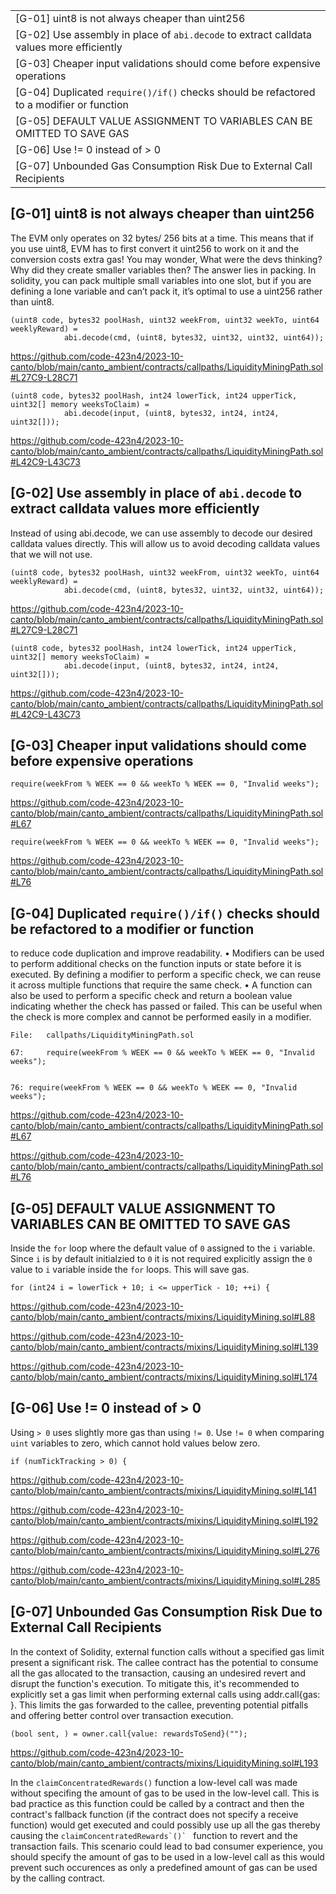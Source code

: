 |     |
| --- |
| \[G-01\] uint8 is not always cheaper than uint256 |
| \[G-02\] Use assembly in place of `abi.decode` to extract calldata values more efficiently |
| \[G-03\] Cheaper input validations should come before expensive operations |
| \[G-04\] Duplicated `require()/if()` checks should be refactored to a modifier or function |
| \[G-05\] DEFAULT VALUE ASSIGNMENT TO VARIABLES CAN BE OMITTED TO SAVE GAS |
| \[G-06\] Use != 0 instead of > 0 |
| \[G-07\] Unbounded Gas Consumption Risk Due to External Call Recipients |

## \[G-01\] uint8 is not always cheaper than uint256

The EVM only operates on 32 bytes/ 256 bits at a time. This means that if you use uint8, EVM has to first convert it uint256 to work on it and the conversion costs extra gas! You may wonder, What were the devs thinking? Why did they create smaller variables then? The answer lies in packing. In solidity, you can pack multiple small variables into one slot, but if you are defining a lone variable and can’t pack it, it’s optimal to use a uint256 rather than uint8.

```
(uint8 code, bytes32 poolHash, uint32 weekFrom, uint32 weekTo, uint64 weeklyReward) =
            abi.decode(cmd, (uint8, bytes32, uint32, uint32, uint64));
```

https://github.com/code-423n4/2023-10-canto/blob/main/canto_ambient/contracts/callpaths/LiquidityMiningPath.sol#L27C9-L28C71

```
(uint8 code, bytes32 poolHash, int24 lowerTick, int24 upperTick, uint32[] memory weeksToClaim) =
            abi.decode(input, (uint8, bytes32, int24, int24, uint32[]));
```

https://github.com/code-423n4/2023-10-canto/blob/main/canto_ambient/contracts/callpaths/LiquidityMiningPath.sol#L42C9-L43C73

## \[G-02\] Use assembly in place of `abi.decode` to extract calldata values more efficiently

Instead of using abi.decode, we can use assembly to decode our desired calldata values directly. This will allow us to avoid decoding calldata values that we will not use.

```
(uint8 code, bytes32 poolHash, uint32 weekFrom, uint32 weekTo, uint64 weeklyReward) =
            abi.decode(cmd, (uint8, bytes32, uint32, uint32, uint64));
```

https://github.com/code-423n4/2023-10-canto/blob/main/canto_ambient/contracts/callpaths/LiquidityMiningPath.sol#L27C9-L28C71

```
(uint8 code, bytes32 poolHash, int24 lowerTick, int24 upperTick, uint32[] memory weeksToClaim) =
            abi.decode(input, (uint8, bytes32, int24, int24, uint32[]));
```

https://github.com/code-423n4/2023-10-canto/blob/main/canto_ambient/contracts/callpaths/LiquidityMiningPath.sol#L42C9-L43C73

## \[G-03\] Cheaper input validations should come before expensive operations

```
require(weekFrom % WEEK == 0 && weekTo % WEEK == 0, "Invalid weeks");
```

https://github.com/code-423n4/2023-10-canto/blob/main/canto_ambient/contracts/callpaths/LiquidityMiningPath.sol#L67

```
require(weekFrom % WEEK == 0 && weekTo % WEEK == 0, "Invalid weeks");
```

https://github.com/code-423n4/2023-10-canto/blob/main/canto_ambient/contracts/callpaths/LiquidityMiningPath.sol#L76

## \[G-04\] Duplicated `require()/if()` checks should be refactored to a modifier or function

to reduce code duplication and improve readability. • Modifiers can be used to perform additional checks on the function inputs or state before it is executed. By defining a modifier to perform a specific check, we can reuse it across multiple functions that require the same check. • A function can also be used to perform a specific check and return a boolean value indicating whether the check has passed or failed. This can be useful when the check is more complex and cannot be performed easily in a modifier.

```
File:	callpaths/LiquidityMiningPath.sol

67: 	require(weekFrom % WEEK == 0 && weekTo % WEEK == 0, "Invalid weeks");


76:	require(weekFrom % WEEK == 0 && weekTo % WEEK == 0, "Invalid weeks");
```

https://github.com/code-423n4/2023-10-canto/blob/main/canto_ambient/contracts/callpaths/LiquidityMiningPath.sol#L67

https://github.com/code-423n4/2023-10-canto/blob/main/canto_ambient/contracts/callpaths/LiquidityMiningPath.sol#L76

## \[G-05\] DEFAULT VALUE ASSIGNMENT TO VARIABLES CAN BE OMITTED TO SAVE GAS

Inside the `for` loop where the default value of `0` assigned to the `i` variable. Since `i` is by default initialzied to `0` it is not required explicitly assign the `0` value to `i` variable inside the `for` loops. This will save gas.

```
for (int24 i = lowerTick + 10; i <= upperTick - 10; ++i) {
```

https://github.com/code-423n4/2023-10-canto/blob/main/canto_ambient/contracts/mixins/LiquidityMining.sol#L88

https://github.com/code-423n4/2023-10-canto/blob/main/canto_ambient/contracts/mixins/LiquidityMining.sol#L139

https://github.com/code-423n4/2023-10-canto/blob/main/canto_ambient/contracts/mixins/LiquidityMining.sol#L174

## \[G-06\] Use != 0 instead of > 0

Using `> 0` uses slightly more gas than using `!= 0`. Use `!= 0` when comparing `uint` variables to zero, which cannot hold values below zero.

```
if (numTickTracking > 0) {
```

https://github.com/code-423n4/2023-10-canto/blob/main/canto_ambient/contracts/mixins/LiquidityMining.sol#L141

https://github.com/code-423n4/2023-10-canto/blob/main/canto_ambient/contracts/mixins/LiquidityMining.sol#L192

https://github.com/code-423n4/2023-10-canto/blob/main/canto_ambient/contracts/mixins/LiquidityMining.sol#L276

https://github.com/code-423n4/2023-10-canto/blob/main/canto_ambient/contracts/mixins/LiquidityMining.sol#L285

## \[G-07\] Unbounded Gas Consumption Risk Due to External Call Recipients

In the context of Solidity, external function calls without a specified gas limit present a significant risk. The callee contract has the potential to consume all the gas allocated to the transaction, causing an undesired revert and disrupt the function's execution. To mitigate this, it's recommended to explicitly set a gas limit when performing external calls using addr.call{gas: }. This limits the gas forwarded to the callee, preventing potential pitfalls and offering better control over transaction execution.

```
(bool sent, ) = owner.call{value: rewardsToSend}("");
```

https://github.com/code-423n4/2023-10-canto/blob/main/canto_ambient/contracts/mixins/LiquidityMining.sol#L193

In the `claimConcentratedRewards()` function a low-level call was made without specifing the amount of gas to be used in the low-level call. This is bad practice as this function could be called by a contract and then the contract's fallback function (if the contract does not specify a receive function) would get executed and could possibly use up all the gas thereby causing the ``claimConcentratedRewards`()` `` function to revert and the transaction fails. This scenario could lead to bad consumer experience, you should specify the amount of gas to be used in a low-level call as this would prevent such occurences as only a predefined amount of gas can be used by the calling contract.